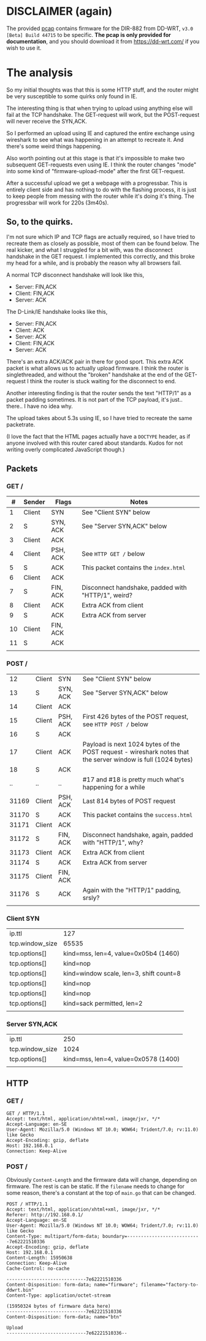 # DISCLAIMER (again)
The provided [pcap](router.pcap) contains firmware for the DIR-882 from DD-WRT, `v3.0 [Beta] Build 44715` to be specific. **The pcap is only provided for documentation**, and you should download it from <https://dd-wrt.com/> if you wish to use it.

# The analysis
So my initial thoughts was that this is some HTTP stuff, and the router might be very susceptible to some quirks only found in IE.

The interesting thing is that when trying to upload using anything else will fail at the TCP handshake. The GET-request will work, but the POST-request will never receive the SYN,ACK.

So I performed an upload using IE and captured the entire exchange using wireshark to see what was happening in an attempt to recreate it. And there's some weird things happening.

Also worth pointing out at this stage is that it's impossible to make two subsequent GET-requests even using IE. I think the router changes "mode" into some kind of "firmware-upload-mode" after the first GET-request.

After a successful upload we get a webpage with a progressbar. This is entirely client side and has nothing to do with the flashing process, it is just to keep people from messing with the router while it's doing it's thing. The progressbar will work for 220s (3m40s).

## So, to the quirks.

I'm not sure which IP and TCP flags are actually required, so I have tried to recreate them as closely as possible, most of them can be found below. The real kicker, and what I struggled for a bit with, was the disconnect handshake in the GET request. I implemented this correctly, and this broke my head for a while, and is probably the reason why all browsers fail.

A normal TCP disconnect handshake will look like this,
- Server: FIN,ACK
- Client: FIN,ACK
- Server: ACK

The D-Link/IE handshake looks like this,
- Server: FIN,ACK
- Client: ACK
- Server: ACK
- Client: FIN,ACK
- Server: ACK

There's an extra ACK/ACK pair in there for good sport. This extra ACK packet is what allows us to actually upload firmware. I think the router is singlethreaded, and without the "broken" handshake at the end of the GET-request I think the router is stuck waiting for the disconnect to end.

Another interesting finding is that the router sends the text "HTTP/1" as a packet padding sometimes. It is not part of the TCP payload, it's just.. there.. I have no idea why.

The upload takes about 5.3s using IE, so I have tried to recreate the same packetrate.

(I love the fact that the HTML pages actually have a `DOCTYPE` header, as if anyone involved with this router cared about standards. Kudos for not writing overly complicated JavaScript though.)

## Packets
### GET /
| # | Sender | Flags | Notes |
|-|-|-|-|
1 | Client | SYN | See "Client SYN" below
2 | S | SYN, ACK | See "Server SYN,ACK" below
3 | Client | ACK |
4 | Client | PSH, ACK | See `HTTP GET /` below
5 | S | ACK | This packet contains the `index.html`
6 | Client | ACK | 
7 | S | FIN, ACK | Disconnect handshake, padded with "HTTP/1", weird?
8 | Client | ACK | Extra ACK from client
9 | S | ACK | Extra ACK from server
10 | Client | FIN, ACK |
11 | S | ACK  | 
| | | | |

### POST /
| | | | |
|-|-|-|-|
12 | Client | SYN | See "Client SYN" below
13 | S | SYN, ACK | See "Server SYN,ACK" below
14 | Client | ACK | 
15 | Client | PSH, ACK | First 426 bytes of the POST request, see `HTTP POST /` below
16 | S | ACK | 
17 | Client | ACK | Payload is next 1024 bytes of the POST request - wireshark notes that the server window is full (1024 bytes)
18 | S | ACK | 
.. | .. | .. | #17 and #18 is pretty much what's happening for a while
31169 | Client | PSH, ACK | Last 814 bytes of POST request
31170 | S | ACK | This packet contains the `success.html`
31171 | Client | ACK | 
31172 | S | FIN, ACK | Disconnect handshake, again, padded with "HTTP/1", why?
31173 | Client | ACK | Extra ACK from client
31174 | S | ACK | Extra ACK from server
31175 | Client | FIN, ACK | 
31176 | S | ACK | Again with the "HTTP/1" padding, srsly?
| | | | |

### Client SYN
| | |
|-|-|
| ip.ttl | 127 |
| tcp.window_size | 65535 |
| tcp.options[] | kind=mss, len=4, value=0x05b4 (1460)
| tcp.options[] | kind=nop
| tcp.options[] | kind=window scale, len=3, shift count=8
| tcp.options[] | kind=nop
| tcp.options[] | kind=nop
| tcp.options[] | kind=sack permitted, len=2
| | |

### Server SYN,ACK
| | |
|-|-|
| ip.ttl | 250 |
| tcp.window_size | 1024 |
| tcp.options[] | kind=mss, len=4, value=0x0578 (1400) |
| | |

## HTTP
### GET /
```
GET / HTTP/1.1
Accept: text/html, application/xhtml+xml, image/jxr, */*
Accept-Language: en-SE
User-Agent: Mozilla/5.0 (Windows NT 10.0; WOW64; Trident/7.0; rv:11.0) like Gecko
Accept-Encoding: gzip, deflate
Host: 192.168.0.1
Connection: Keep-Alive
```

### POST /
Obviously `Content-Length` and the firmware data will change, depending on firmware. The rest is can be static. If the `filename` needs to change for some reason, there's a constant at the top of `main.go` that can be changed.
```
POST / HTTP/1.1
Accept: text/html, application/xhtml+xml, image/jxr, */*
Referer: http://192.168.0.1/
Accept-Language: en-SE
User-Agent: Mozilla/5.0 (Windows NT 10.0; WOW64; Trident/7.0; rv:11.0) like Gecko
Content-Type: multipart/form-data; boundary=---------------------------7e62221510336
Accept-Encoding: gzip, deflate
Host: 192.168.0.1
Content-Length: 15950638
Connection: Keep-Alive
Cache-Control: no-cache

-----------------------------7e62221510336
Content-Disposition: form-data; name="firmware"; filename="factory-to-ddwrt.bin"
Content-Type: application/octet-stream

(15950324 bytes of firmware data here)
-----------------------------7e62221510336
Content-Disposition: form-data; name="btn"

Upload
-----------------------------7e62221510336--
```
